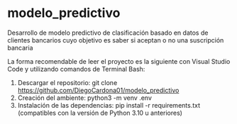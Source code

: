 # modelo_predictivo
Desarrollo de modelo predictivo de clasificación basado en datos de clientes bancarios cuyo objetivo es saber si aceptan o no una suscripción bancaria

La forma recomendable de leer el proyecto es la siguiente con Visual Studio Code y utilizando comandos de Terminal Bash:

1. Descargar el repositorio: git clone https://github.com/DiegoCardona01/modelo_predictivo
2. Creación del ambiente: python3 -m venv .env
3. Instalación de las dependencias: pip install -r requirements.txt (compatibles con la versión de Python 3.10 u anteriores)
